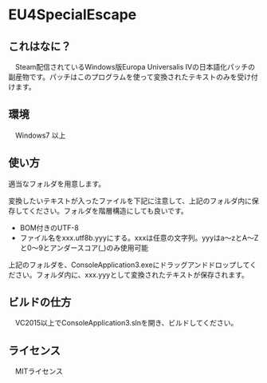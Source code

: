 # EU4SpecialEscape
## これはなに？
　Steam配信されているWindows版Europa Universalis IVの日本語化パッチの副産物です。パッチはこのプログラムを使って変換されたテキストのみを受け付けます。

## 環境
　Windows7 以上

## 使い方
適当なフォルダを用意します。

変換したいテキストが入ったファイルを下記に注意して、上記のフォルダ内に保存してください。フォルダを階層構造にしても良いです。

 - BOM付きのUTF-8
 - ファイル名をxxx.utf8b.yyyにする。xxxは任意の文字列。yyyはa～zとA～Zと0～9とアンダースコア(_)のみ使用可能

上記のフォルダを、ConsoleApplication3.exeにドラッグアンドドロップしてください。フォルダ内に、xxx.yyyとして変換されたテキストが保存されます。

## ビルドの仕方
　VC2015以上でConsoleApplication3.slnを開き、ビルドしてください。

## ライセンス
　MITライセンス